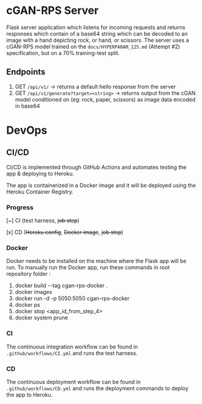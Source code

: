 # cGAN-RPS Server
Flask server application which listens for incoming requests and returns responses which contain of a base64 string which can be decoded to an image with a hand depicting rock, or hand, or scissors.
The server uses a cGAN-RPS model trained on the ```docs/HYPERPARAM_125.md``` (Attempt #2) specification, but on a 70% training-test split.

## Endpoints
1. GET ```/api/v1/``` -> returns a default hello response from the server
2. GET ```/api/v1/generate?target=<string>``` -> returns output from the cGAN model conditioned on <target> (eg: rock, paper, scissors) as image data encoded in base64 

# DevOps
## CI/CD
CI/CD is implemented through GitHub Actions and automates testing the app & deploying to Heroku.

The app is containerized in a Docker image and it will be deployed using the Heroku Container Registry.

### Progress
[~] CI (test harness, ~~job step~~) 

[x] CD (~~Heroku config~~, ~~Docker image~~, ~~job step~~) 

### Docker
Docker needs to be installed on the machine where the Flask app will be run.
To manually run the Docker app, run these commands in root repository folder :

1. docker build --tag cgan-rps-docker .
2. docker images 
3. docker run -d -p 5050:5050 cgan-rps-docker
4. docker ps
5. docker stop <app_id_from_step_4>
6. docker system prune

### CI
The continuous integration workflow can be found in ```.github/workflows/CI.yml``` and runs the test harness.

### CD
The continuous deployment workflow can be found in ```.github/workflows/CD.yml``` and runs the deployment commands to deploy the app to Heroku.
